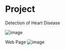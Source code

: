 # Project
Detection of Heart Disease

![image](https://user-images.githubusercontent.com/61543559/173768841-ea5fe2c3-2e8c-48b7-90d8-6dc1660baa99.png)


Web Page
![image](https://user-images.githubusercontent.com/61543559/173768412-a1784a09-abea-4b00-8cf1-a5c350d69ebd.png)
